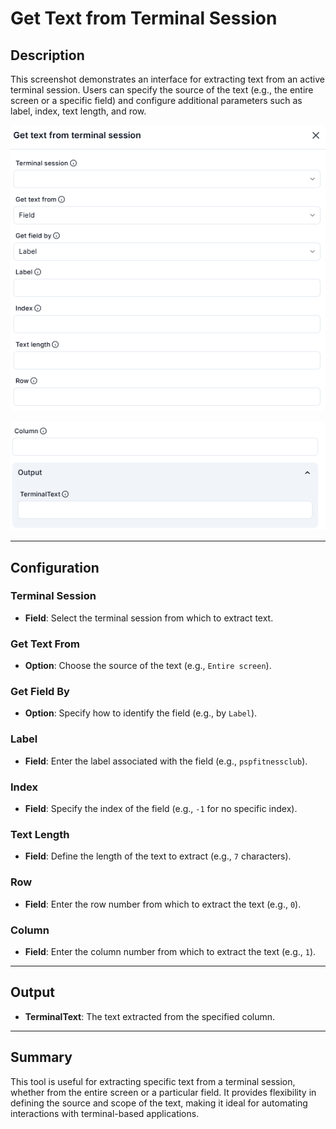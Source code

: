 # Get Text from Terminal Session

## Description

This screenshot demonstrates an interface for extracting text from an active terminal session. Users can specify the source of the text (e.g., the entire screen or a specific field) and configure additional parameters such as label, index, text length, and row.

![alt text](../../assests/app-integrations/assests%20terminal%20emulation/get-text-from-terminal-session1.png)

![alt text](../../assests/app-integrations/assests%20terminal%20emulation/get-text-from-terminal-session2.png)

---

## Configuration

### Terminal Session

- **Field**: Select the terminal session from which to extract text.

### Get Text From

- **Option**: Choose the source of the text (e.g., `Entire screen`).

### Get Field By

- **Option**: Specify how to identify the field (e.g., by `Label`).

### Label

- **Field**: Enter the label associated with the field (e.g., `pspfitnessclub`).

### Index

- **Field**: Specify the index of the field (e.g., `-1` for no specific index).

### Text Length

- **Field**: Define the length of the text to extract (e.g., `7` characters).

### Row

- **Field**: Enter the row number from which to extract the text (e.g., `0`).

### Column

- **Field**: Enter the column number from which to extract the text (e.g., `1`).

---

## Output

- **TerminalText**: The text extracted from the specified column.

---

## Summary

This tool is useful for extracting specific text from a terminal session, whether from the entire screen or a particular field. It provides flexibility in defining the source and scope of the text, making it ideal for automating interactions with terminal-based applications.
